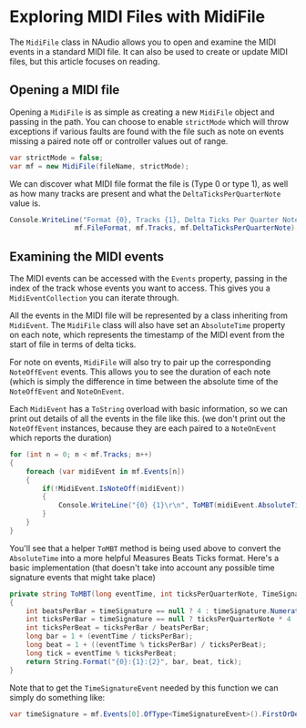 # Exploring MIDI Files with MidiFile

The `MidiFile` class in NAudio allows you to open and examine the MIDI events in a standard MIDI file. It can also be used to create or update MIDI files, but this article focuses on reading.

## Opening a MIDI file

Opening a `MidiFile` is as simple as creating a new `MidiFile` object and passing in the path. You can choose to enable `strictMode` which will throw exceptions if various faults are found with the file such as note on events missing a paired note off or controller values out of range.

```c#
var strictMode = false;
var mf = new MidiFile(fileName, strictMode);
```

We can discover what MIDI file format the file is (Type 0 or type 1), as well as how many tracks are present and what the `DeltaTicksPerQuarterNote` value is.

```c#
Console.WriteLine("Format {0}, Tracks {1}, Delta Ticks Per Quarter Note {2}",
                mf.FileFormat, mf.Tracks, mf.DeltaTicksPerQuarterNote);
```

## Examining the MIDI events

The MIDI events can be accessed with the `Events` property, passing in the index of the track whose events you want to access. This gives you a `MidiEventCollection` you can iterate through.

All the events in the MIDI file will be represented by a class inheriting from `MidiEvent`. The `MidiFile` class will also have set an `AbsoluteTime` property on each note, which represents the timestamp of the MIDI event from the start of file in terms of delta ticks.

For note on events, `MidiFile` will also try to pair up the corresponding `NoteOffEvent` events. This allows you to see the duration of each note (which is simply the difference in time between the absolute time of the `NoteOffEvent` and `NoteOnEvent`.

Each `MidiEvent` has a `ToString` overload with basic information, so we can print out details of all the events in the file like this. (we don't print out the `NoteOffEvent` instances, because they are each paired to a `NoteOnEvent` which reports the duration)


```c#
for (int n = 0; n < mf.Tracks; n++)
{
    foreach (var midiEvent in mf.Events[n])
    {
        if(!MidiEvent.IsNoteOff(midiEvent))
        {
            Console.WriteLine("{0} {1}\r\n", ToMBT(midiEvent.AbsoluteTime, mf.DeltaTicksPerQuarterNote, timeSignature), midiEvent);
        }
    }
}
```

You'll see that a helper `ToMBT` method is being used above to convert the `AbsoluteTime` into a more helpful Measures Beats Ticks format. Here's a basic implementation (that doesn't take into account any possible time signature events that might take place)

```c#
private string ToMBT(long eventTime, int ticksPerQuarterNote, TimeSignatureEvent timeSignature)
{
    int beatsPerBar = timeSignature == null ? 4 : timeSignature.Numerator;
    int ticksPerBar = timeSignature == null ? ticksPerQuarterNote * 4 : (timeSignature.Numerator * ticksPerQuarterNote * 4) / (1 << timeSignature.Denominator);
    int ticksPerBeat = ticksPerBar / beatsPerBar;
    long bar = 1 + (eventTime / ticksPerBar);
    long beat = 1 + ((eventTime % ticksPerBar) / ticksPerBeat);
    long tick = eventTime % ticksPerBeat;
    return String.Format("{0}:{1}:{2}", bar, beat, tick);
}
```

Note that to get the `TimeSignatureEvent` needed by this function we can simply do something like:

```c#
var timeSignature = mf.Events[0].OfType<TimeSignatureEvent>().FirstOrDefault();
```

